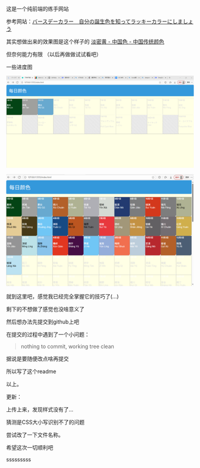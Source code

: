 这是一个纯前端的练手网站

参考网站：[バースデーカラー　自分の誕生色を知ってラッキーカラーにしましょう](http://birthday-color.cafein.jp/index.html)





其实想做出来的效果图是这个样子的 [淡密黄 - 中国色 - 中国传统颜色](https://hag.cc/#danmihuang)



但奈何能力有限 （以后再做做试试看吧）



一些进度图

![image-20250814221103962](readme.assets/image-20250814221103962.png)



![image-20250814221044302](readme.assets/image-20250814221044302.png)





就到这里吧，感觉我已经完全掌握它的技巧了(...)

剩下的不想做了感觉也没啥意义了



然后想办法先提交到github上吧



在提交的过程中遇到了一个小问题：

> nothing to commit, working tree clean



据说是要随便改点啥再提交

所以写了这个readme

以上。







更新：

上传上来，发现样式没有了...

猜测是CSS大小写识别不了的问题

尝试改了一下文件名称。

希望这次一切顺利吧

sssssssss